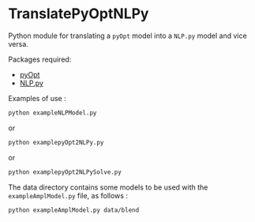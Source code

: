 # TranslatePyOptNLPy

Python module for translating a `pyOpt` model into a `NLP.py` model and vice versa.

Packages required:

* [pyOpt](http://www.pyopt.org)
* [NLP.py](https://github.com/PythonOptimizers/NLP.py)

Examples of use :
```bash
python exampleNLPModel.py
```
or
```bash
python examplepyOpt2NLPy.py
```
or
```bash
python examplepyOpt2NLPySolve.py
```

The data directory contains some models to be used with the `exampleAmplModel.py`
file, as follows :
```bash
python exampleAmplModel.py data/blend
```

